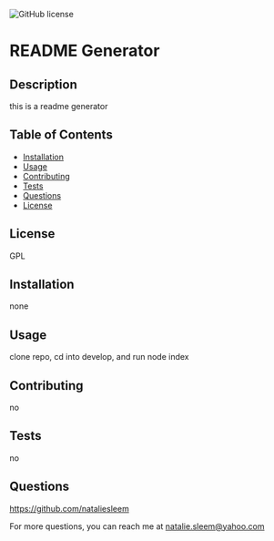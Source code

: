  ![GitHub license](https://img.shields.io/badge/license-GPL-blue.svg)
# README Generator

## Description
this is a readme generator

## Table of Contents 

* [Installation](#installation)
* [Usage](#usage)
* [Contributing](#contributing)
* [Tests](#tests)
* [Questions](#questions)
* [License](#license)
    
## License
GPL
    

## Installation
none

## Usage
clone repo, cd into develop, and run node index

## Contributing
no

## Tests
no

## Questions
https://github.com/nataliesleem

For more questions, you can reach me at natalie.sleem@yahoo.com
